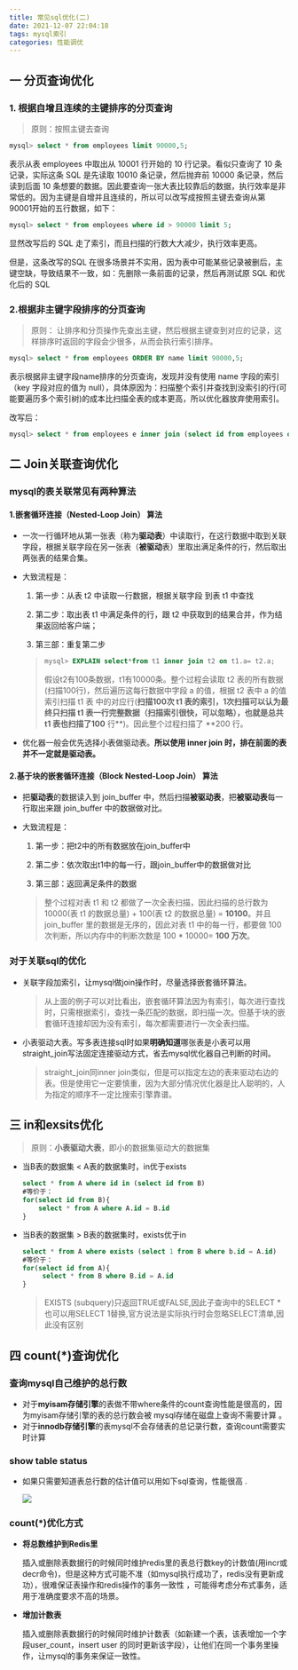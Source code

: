 ```yaml
---
title: 常见sql优化(二)
date: 2021-12-07 22:04:18
tags: mysql索引
categories: 性能调优
---
```


## 一  **分页查询优化** 

### 1. 根据自增且连续的主键排序的分页查询

> 原则：按照主键去查询

```sql 
mysql> select * from employees limit 90000,5;
```

表示从表 employees 中取出从 10001 行开始的 10 行记录。看似只查询了 10 条记录，实际这条 SQL 是先读取 10010 条记录，然后抛弃前 10000 条记录，然后读到后面 10 条想要的数据。因此要查询一张大表比较靠后的数据，执行效率是非常低的。因为主键是自增并且连续的，所以可以改写成按照主键去查询从第 90001开始的五行数据，如下：

```sql
mysql> select * from employees where id > 90000 limit 5;
```

显然改写后的 SQL 走了索引，而且扫描的行数大大减少，执行效率更高。 

但是，这条改写的SQL 在很多场景并不实用，因为表中可能某些记录被删后，主键空缺，导致结果不一致，如：先删除一条前面的记录，然后再测试原 SQL 和优化后的 SQL

### 2.根据非主键字段排序的分页查询

> 原则： 让排序和分页操作先查出主键，然后根据主键查到对应的记录，这样排序时返回的字段会少很多，从而会执行索引排序。

```sql
mysql> select * from employees ORDER BY name limit 90000,5;
```

表示根据非主键字段name排序的分页查询，发现并没有使用 name 字段的索引（key 字段对应的值为 null），具体原因为：扫描整个索引并查找到没索引的行(可能要遍历多个索引树)的成本比扫描全表的成本更高，所以优化器放弃使用索引。

改写后：

```sql
mysql> select * from employees e inner join (select id from employees order by name limit 90000,5) ed on e.id = ed.id;
```

## 二   **Join关联查询优化** 

### mysql的表关联常见有两种算法

 #### 1.嵌套循环连接（Nested-Loop Join） 算法 

* 一次一行循环地从第一张表（称为**驱动表**）中读取行，在这行数据中取到关联字段，根据关联字段在另一张表（**被驱动**表）里取出满足条件的行，然后取出两张表的结果合集。

* 大致流程是：

  1. 第一步：从表 t2 中读取一行数据，根据关联字段 到表 t1 中查找

  2. 第二步：取出表 t1 中满足条件的行，跟 t2 中获取到的结果合并，作为结果返回给客户端； 

  3. 第三部：重复第二步

  > ```sql
  > mysql> EXPLAIN select*from t1 inner join t2 on t1.a= t2.a;
  > ```
  >
  > 假设t2有100条数据，t1有10000条。整个过程会读取 t2 表的所有数据(扫描100行)，然后遍历这每行数据中字段 a 的值，根据 t2 表中 a 的值索引扫描 t1 表 中的对应行(**扫描100次 t1 表的索引，1次扫描可以认为最终只扫描 t1 表一行完整数据（扫描索引很快，可以忽略），也就是总共 t1 表也扫描了100** 行**)。因此整个过程扫描了 **200 行。

* 优化器一般会优先选择小表做驱动表。**所以使用 inner join 时，排在前面的表并不一定就是驱动表。**

#### 2.基于块的嵌套循环连接（Block Nested-Loop Join） 算法 

* 把**驱动表**的数据读入到 join_buffer 中，然后扫描**被驱动表**，把**被驱动表**每一行取出来跟 join_buffer 中的数据做对比。 

* 大致流程是：

  1. 第一步：把t2中的所有数据放在join_buffer中

  2. 第二步：依次取出t1中的每一行，跟join_buffer中的数据做对比

  3. 第三部：返回满足条件的数据

  > 整个过程对表 t1 和 t2 都做了一次全表扫描，因此扫描的总行数为10000(表 t1 的数据总量) + 100(表 t2 的数据总量) = **10100**。并且 join_buffer 里的数据是无序的，因此对表 t1 中的每一行，都要做 100 次判断，所以内存中的判断次数是 100 * 10000= **100 万次**。 

### 对于关联sql的优化

* 关联字段加索引，让mysql做join操作时，尽量选择嵌套循环算法。

  > 从上面的例子可以对比看出，嵌套循环算法因为有索引，每次进行查找时，只需根据索引，查找一条匹配的数据，即扫描一次。但基于块的嵌套循环连接却因为没有索引，每次都需要进行一次全表扫描。

* 小表驱动大表。写多表连接sql时如果**明确知道**哪张表是小表可以用straight_join写法固定连接驱动方式，省去mysql优化器自己判断的时间。

  > straight_join同inner join类似，但是可以指定左边的表来驱动右边的表。但是使用它一定要慎重，因为大部分情况优化器是比人聪明的，人为指定的顺序不一定比搜索引擎靠谱。

## 三  **in和exsits优化** 

>  原则：**小表驱动大表**，即小的数据集驱动大的数据集 

- 当B表的数据集 < A表的数据集时，in优于exists

  ```sql
  select * from A where id in (select id from B) 
  #等价于：  
  for(select id from B){ 
      select * from A where A.id = B.id
  }
  ```

- 当B表的数据集 > B表的数据集时，exists优于in

  ```sql
  select * from A where exists (select 1 from B where b.id = A.id) 
  #等价于：  
  for(select id from A){
       select * from B where B.id = A.id
  }
  ```

  > EXISTS (subquery)只返回TRUE或FALSE,因此子查询中的SELECT * 也可以用SELECT 1替换,官方说法是实际执行时会忽略SELECT清单,因此没有区别 

## 四  **count(\*)查询优化** 

### 查询mysql自己维护的总行数

* 对于**myisam存储引擎**的表做不带where条件的count查询性能是很高的，因为myisam存储引擎的表的总行数会被 mysql存储在磁盘上查询不需要计算 。
* 对于**innodb存储引擎**的表mysql不会存储表的总记录行数，查询count需要实时计算 

### **show table status**

* 如果只需要知道表总行数的估计值可以用如下sql查询，性能很高 .

  ![](https://tva1.sinaimg.cn/large/008i3skNly1gxdq94vfa1j31rk088q4o.jpg)

### count(\*)优化方式

* **将总数维护到Redis里** 

  插入或删除表数据行的时候同时维护redis里的表总行数key的计数值(用incr或decr命令)，但是这种方式可能不准（如mysql执行成功了，redis没有更新成功），很难保证表操作和redis操作的事务一致性 ，可能得考虑分布式事务，适用于准确度要求不高的场景。

* **增加计数表**

  插入或删除表数据行的时候同时维护计数表（如新建一个表，该表增加一个字段user_count，insert user 的同时更新该字段），让他们在同一个事务里操作，让mysql的事务来保证一致性。
